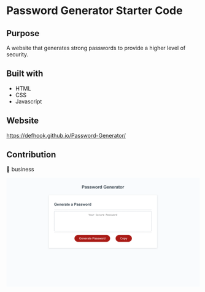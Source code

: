 # Password Generator Starter Code

## Purpose
A website that generates strong passwords to provide a higher level of security. 

## Built with 
* HTML
* CSS
* Javascript

## Website
https://defhook.github.io/Password-Generator/

## Contribution
🙉 business


![](/assets/password_generator_screenshot.png)
